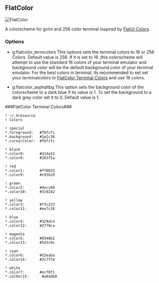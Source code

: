 ## FlatColor ##

![FlatColor](http://uppix.com/f-flatcolor5557606d0018f2e8.png)

A colorscheme for gvim and 256 color terminal inspired by [FlatUi Colors](http://flatuicolors.com/).


### Options ###
  * g:flatcolor_termcolors
    This options sets the terminal colors to 16 or 256 Colors. Default value is 256.
    If it is set to 16 ,this colorscheme will attempt to use the standard 16 colors of your terminal emulator and background color will be the default background color of your terminal emulator.
    For the best colors in terminal, its recommended to set set your terminalcolors to [FlatColor Terminal Colors](#flatcolor-terminal-colors) and use 16 colors.


  * g:flatcolor_asphaltbg
    This option sets the background color of the colorscheme to a dark blue if its value is 1.
    To set the background to a dark grey color set it to 0.
    Default value is 1.

###FlatColor Terminal Colors###
```
! ~/.Xresource
! Colors

! special
*.foreground:   #fbfcfc
*.background:   #1e2c36
*.cursorColor:  #fbfcfc

! black
*.color0:       #414e52
*.color8:       #283f5a

! red
*.color1:       #ff0033
*.color9:       #c91b19

! green
*.color2:       #4ecc60
*.color10:      #319242

! yellow
*.color3:       #f3c223
*.color11:      #ee7c16

! blue
*.color4:       #329dcd
*.color12:      #2770ca

! magenta
*.color5:       #9348b2
*.color13:      #543c9c

! cyan
*.color6:       #52eaba
*.color14:      #2c7f7e

! white
*.color7:       #ecf0f1
*.col9or15:      #a0adb0
```

